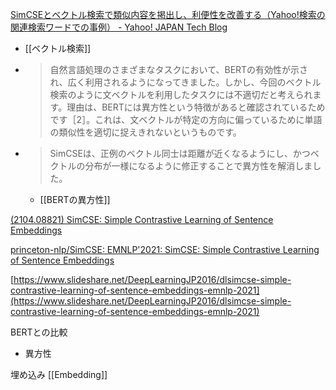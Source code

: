 
[SimCSEとベクトル検索で類似内容を掲出し、利便性を改善する（Yahoo!検索の関連検索ワードでの事例） - Yahoo! JAPAN Tech Blog](https://techblog.yahoo.co.jp/entry/2023050830422060/)
- [[ベクトル検索]]
- > 自然言語処理のさまざまなタスクにおいて、BERTの有効性が示され、広く利用されるようになってきました。しかし、今回のベクトル検索のように文ベクトルを利用したタスクには不適切だと考えられます。理由は、BERTには異方性という特徴があると確認されているためです［2］。これは、文ベクトルが特定の方向に偏っているために単語の類似性を適切に捉えきれないというものです。
- >  SimCSEは、正例のベクトル同士は距離が近くなるようにし、かつベクトルの分布が一様になるように修正することで異方性を解消しました。
    - [[BERTの異方性]]

[(2104.08821) SimCSE: Simple Contrastive Learning of Sentence Embeddings](https://arxiv.org/abs/2104.08821)

[princeton-nlp/SimCSE: EMNLP'2021: SimCSE: Simple Contrastive Learning of Sentence Embeddings](https://github.com/princeton-nlp/SimCSE)


[https://www.slideshare.net/DeepLearningJP2016/dlsimcse-simple-contrastive-learning-of-sentence-embeddings-emnlp-2021](https://www.slideshare.net/DeepLearningJP2016/dlsimcse-simple-contrastive-learning-of-sentence-embeddings-emnlp-2021)

BERTとの比較
- 異方性

埋め込み
[[Embedding]]
